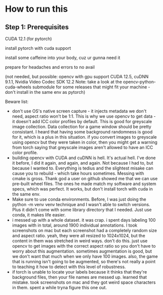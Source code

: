 # How to run this

## Step 1: Prerequisites

CUDA 12.1 (for pytorch)

install pytorch with cuda support

install some caffeine into your body, cuz ur gunna need it

prepare for headaches and errors to no avail

(not needed, but possible: opencv with gpu support
CUDA 12.5, cuDNN 9.1.1, Nvidia Video Codec SDK 12.2
Note: take a look at the opencv-python-cuda-wheels submodule for 
some releases that might fit your machine - don't install in
the same env as pytorch)


Beware list:
- don't use OS's native screen capture - it injects metadata we don't need, aspect ratio won't be 1:1. This is why we use opencv to get data - it doesn't add ICC color profiles by default. This is good for greyscale image collection. Data collection for a game window should be pretty consistant. I heard that having some background randomness is good for it, which is a plus in this situation. if you convert images to greyscale using opencv but they were taken in color, then you might get a warning from torch saying that greyscale images aren't allowed to have an ICC color profile.
- building opencv with CUDA and cuDNN is hell. It's actual hell. I've done it before, I did it again, and again, and again. Not because I had to, but because I wanted to. Everything is tedius and the slightest misake can cause you to rebuild - which take hours sometimes. Messing with cmake is gross. Thank god a user on github showed me that we can use pre-built wheel files. The ones he made match my software and system specs, which was perfect. It works, but don't install torch with cuda in the same env. 
- Make sure to use conda environments. Before, I was just doing the python -m venv venv technique and I wasn't able to switch versions. Plus it didn't come with some library directory that I needed. Just use conda, it makes life easier.
- i messed up with a whole dataset. it was crap. i spent days labeling 100 images with in total, around 1900 individual annotations. I took screenshots on mac but each screenshot had a completely random size and aspect ratio. yeah, they were all resized to 1024x1024, but the content in them was stretched in weird ways. don't do this. just use opencv to get images with the correct aspect ratio so you don't have to worry about this augmentation. sometimes augmentation is good, but we don't want that much when we only have 100 images. also, the game that is running isn't going to be augmented, so there's not really a point to teaching it how to detect with this level of robustness.
- if torch is unable to locate your labels because it thinks that they're background files, then your file names are messed up. learned that mistake. took screenshots on mac and they got weird space characters in them. spent a while tryna figure this one out.



